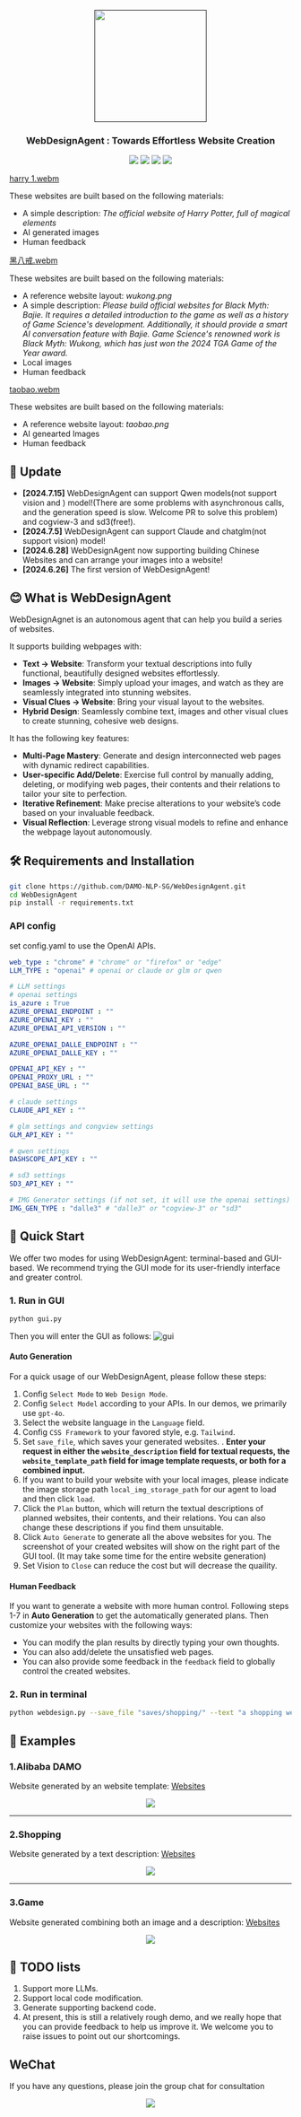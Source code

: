 <p align="center">
<a href=""><img src="assets/logo.jpg"" width="200px"></a> 
</p>

<h3 align="center">
WebDesignAgent :  Towards Effortless Website Creation
</h3>

<p align="center">
<a href="https://opensource.org/license/apache-2-0"><img src="https://img.shields.io/badge/Code%20License-Apache_2.0-green.svg"></a>
<a href="https://github.com/DAMO-NLP-SG"><img src="https://img.shields.io/badge/Institution-DAMO-red"></a>
<a><img src="https://hits.dwyl.com/DAMO-NLP-SG/WebDesignAgent.svg?style=flat-square&show=unique"></a>
<a><img src="https://img.shields.io/badge/PRs-Welcome-red"></a>
</p>

[harry 1.webm](https://github.com/DAMO-NLP-SG/WebDesignAgent/assets/109561120/d7ddd748-00d3-47e1-96aa-5a022e857df8)

These websites are built based on the following materials:
*  A simple description: *The official website of Harry Potter, full of magical elements*
*  AI generated images
*  Human feedback

[黑八戒.webm](https://github.com/DAMO-NLP-SG/WebDesignAgent/assets/109561120/f69b1992-4ef0-47e9-91ce-b0b696b581d0)

These websites are built based on the following materials:
* A reference website layout: *wukong.png*
* A simple description: *Please build official websites for Black Myth: Bajie. It requires a detailed introduction to the game as well as a history of Game Science's development. Additionally, it should provide a smart AI conversation feature with Bajie. Game Science's renowned work is Black Myth: Wukong, which has just won the 2024 TGA Game of the Year award.*
*  Local images
*  Human feedback

[taobao.webm](https://github.com/DAMO-NLP-SG/WebDesignAgent/assets/109561120/62f96da3-6b10-4d91-9ccb-fb2c408163bf)

These websites are built based on the following materials:
*  A reference website layout: *taobao.png*
*  AI genearted Images
*  Human feedback


##  📰 Update
* **[2024.7.15]** WebDesignAgent can support Qwen models(not support vision and ) model!(There are some problems with asynchronous calls, and the generation speed is slow. Welcome PR to solve this problem) and cogview-3 and sd3(free!).
* **[2024.7.5]** WebDesignAgent can support Claude and chatglm(not support vision) model!
* **[2024.6.28]** WebDesignAgent now supporting building Chinese Websites and can arrange your images into a website!
* **[2024.6.26]**  The first version of WebDesignAgent!

  
## 😊 What is WebDesignAgent
WebDesignAgnet is an autonomous agent that can help you build a series of websites.

It supports building webpages with:
*  **Text → Website**: Transform your textual descriptions into fully functional, beautifully designed websites effortlessly.
*  **Images → Website**: Simply upload your images, and watch as they are seamlessly integrated into stunning websites.
*  **Visual Clues → Website**: Bring your visual layout to the websites.
*  **Hybrid Design**: Seamlessly combine text, images and other visual clues to create stunning, cohesive web designs.

It has the following key features:
*  **Multi-Page Mastery**: Generate and design interconnected web pages with dynamic redirect capabilities.
*  **User-specific Add/Delete**: Exercise full control by manually adding, deleting, or modifying web pages, their contents and their relations to tailor your site to perfection.
*  **Iterative Refinement**: Make precise alterations to your website’s code based on your invaluable feedback.
*  **Visual Reflection**: Leverage strong visual models to refine and enhance the webpage layout autonomously.

<!--
 ## Demo Video
 ### Auto Generation
 [autogen_new.webm](https://github.com/DAMO-NLP-SG/WebDesignAgent/assets/109561120/5c6eee6f-2692-420b-8c3c-681de8323b86)


 ### Create and Refine a Page
 [create_and_refine.webm](https://github.com/DAMO-NLP-SG/WebDesignAgent/assets/109561120/d2d4dc62-9737-4757-a64a-4730ae048ee8)


 ### Create a New Page
 [add_new_page.webm](https://github.com/DAMO-NLP-SG/WebDesignAgent/assets/109561120/1fbea13f-dd2f-43a3-8a67-9297fcb733ff)
-->





## 🛠️ Requirements and Installation
```bash
git clone https://github.com/DAMO-NLP-SG/WebDesignAgent.git
cd WebDesignAgent
pip install -r requirements.txt
```

### API config
set config.yaml to use the OpenAI APIs.
```yaml
web_type : "chrome" # "chrome" or "firefox" or "edge"
LLM_TYPE : "openai" # openai or claude or glm or qwen

# LLM settings
# openai settings
is_azure : True
AZURE_OPENAI_ENDPOINT : ""
AZURE_OPENAI_KEY : ""
AZURE_OPENAI_API_VERSION : ""

AZURE_OPENAI_DALLE_ENDPOINT : ""
AZURE_OPENAI_DALLE_KEY : ""

OPENAI_API_KEY : ""
OPENAI_PROXY_URL : ""
OPENAI_BASE_URL : ""

# claude settings
CLAUDE_API_KEY : ""

# glm settings and congview settings
GLM_API_KEY : ""

# qwen settings
DASHSCOPE_API_KEY : ""

# sd3 settings
SD3_API_KEY : ""

# IMG Generator settings (if not set, it will use the openai settings)
IMG_GEN_TYPE : "dalle3" # "dalle3" or "cogview-3" or "sd3"
```

## 🚀 Quick Start
We offer two modes for using WebDesignAgent: terminal-based and GUI-based. We recommend trying the GUI mode for its user-friendly interface and greater control.


### 1. Run in GUI

```python
python gui.py
```
Then you will enter the GUI as follows:
<img alt="gui" src="assets/gui.png">

#### Auto Generation
For a quick usage of our WebDesignAgent, please follow these steps:
1. Config `Select Mode` to `Web Design Mode`.
2. Config `Select Model` according to your APIs. In our demos, we primarily use `gpt-4o`.
3. Select the website language in the `Language` field.
4. Config `CSS Framework` to your favored style, e.g. `Tailwind`.
5. Set `save_file`, which saves your generated websites.
   . **Enter your request in either the `website_description` field for textual requests, the `website_template_path` field for image template requests, or both for a combined input.**
7. If you want to build your website with your local images, please indicate the image storage path `local_img_storage_path` for our agent to load and then click `load`.
8. Click the `Plan` button, which will return the textual descriptions of planned websites, their contents, and their relations. You can also change these descriptions if you find them unsuitable.
9. Click `Auto Generate` to generate all the above websites for you. The screenshot of your created websites will show on the right part of the GUI tool. (It may take some time for the entire website generation)
10. Set Vision to `Close` can reduce the cost but will decrease the quaility.

#### Human Feedback
If you want to generate a website with more human control. 
Following steps 1-7 in **Auto Generation** to get the automatically generated plans. Then customize your websites with the following ways:
  * You can modify the plan results by directly typing your own thoughts.
  * You can also add/delete the unsatisfied web pages.
  * You can also provide some feedback in the `feedback` field to globally control the created websites.


### 2. Run in terminal
```bash
python webdesign.py --save_file "saves/shopping/" --text "a shopping website"  --refine_times 2
```

## 👀 Examples

### 1.Alibaba DAMO
Website generated by an website template: [Websites](examples/damo/index.html)
<p align="center">
<a href=""><img src="assets/damo.png"></a>
</p>

---

### 2.Shopping
Website generated by a text description: [Websites](examples/shopping/index.html)
<p align="center">
<a href=""><img src="assets/shopping.png"></a>
</p>

---

### 3.Game
Website generated combining both an image and a description: [Websites](examples/game/index.html)

<p align="center">
<a href=""><img src="assets/game.png"></a>
</p>

## 📑 TODO lists

1. Support more LLMs.
2. Support local code modification.
3. Generate supporting backend code.
4. At present, this is still a relatively rough demo, and we really hope that you can provide feedback to help us improve it. We welcome you to raise issues to point out our shortcomings.


## WeChat
If you have any questions, please join the group chat for consultation
<p align="center">
<a href=""><img src="assets/wechat.png"></a>
</p>
